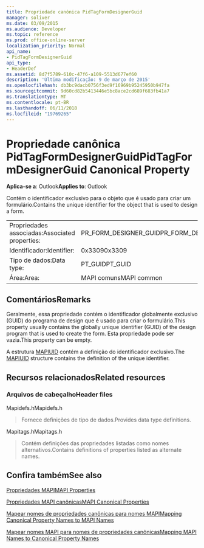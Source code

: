 ```yaml
---
title: Propriedade canônica PidTagFormDesignerGuid
manager: soliver
ms.date: 03/09/2015
ms.audience: Developer
ms.topic: reference
ms.prod: office-online-server
localization_priority: Normal
api_name:
- PidTagFormDesignerGuid
api_type:
- HeaderDef
ms.assetid: 8d7f5789-610c-47f6-a109-5513d677ef60
description: 'Última modificação: 9 de março de 2015'
ms.openlocfilehash: db3bc9dacb0756f3ed9f16969b95245950b947fa
ms.sourcegitcommit: 9d60cd82b5413446e5bc8ace2cd689f683fb41a7
ms.translationtype: MT
ms.contentlocale: pt-BR
ms.lasthandoff: 06/11/2018
ms.locfileid: "19769265"
---
```

# <a name="pidtagformdesignerguid-canonical-property"></a><span data-ttu-id="8cc87-103">Propriedade canônica PidTagFormDesignerGuid</span><span class="sxs-lookup"><span data-stu-id="8cc87-103">PidTagFormDesignerGuid Canonical Property</span></span>

  
  
<span data-ttu-id="8cc87-104">**Aplica-se a**: Outlook</span><span class="sxs-lookup"><span data-stu-id="8cc87-104">**Applies to**: Outlook</span></span> 
  
<span data-ttu-id="8cc87-105">Contém o identificador exclusivo para o objeto que é usado para criar um formulário.</span><span class="sxs-lookup"><span data-stu-id="8cc87-105">Contains the unique identifier for the object that is used to design a form.</span></span>
  
|||
|:-----|:-----|
|<span data-ttu-id="8cc87-106">Propriedades associadas:</span><span class="sxs-lookup"><span data-stu-id="8cc87-106">Associated properties:</span></span>  <br/> |<span data-ttu-id="8cc87-107">PR_FORM_DESIGNER_GUID</span><span class="sxs-lookup"><span data-stu-id="8cc87-107">PR_FORM_DESIGNER_GUID</span></span>  <br/> |
|<span data-ttu-id="8cc87-108">Identificador:</span><span class="sxs-lookup"><span data-stu-id="8cc87-108">Identifier:</span></span>  <br/> |<span data-ttu-id="8cc87-109">0x3309</span><span class="sxs-lookup"><span data-stu-id="8cc87-109">0x3309</span></span>  <br/> |
|<span data-ttu-id="8cc87-110">Tipo de dados:</span><span class="sxs-lookup"><span data-stu-id="8cc87-110">Data type:</span></span>  <br/> |<span data-ttu-id="8cc87-111">PT_GUID</span><span class="sxs-lookup"><span data-stu-id="8cc87-111">PT_GUID</span></span>  <br/> |
|<span data-ttu-id="8cc87-112">Área:</span><span class="sxs-lookup"><span data-stu-id="8cc87-112">Area:</span></span>  <br/> |<span data-ttu-id="8cc87-113">MAPI comuns</span><span class="sxs-lookup"><span data-stu-id="8cc87-113">MAPI common</span></span>  <br/> |
   
## <a name="remarks"></a><span data-ttu-id="8cc87-114">Comentários</span><span class="sxs-lookup"><span data-stu-id="8cc87-114">Remarks</span></span>

<span data-ttu-id="8cc87-115">Geralmente, essa propriedade contém o identificador globalmente exclusivo (GUID) do programa de design que é usado para criar o formulário.</span><span class="sxs-lookup"><span data-stu-id="8cc87-115">This property usually contains the globally unique identifier (GUID) of the design program that is used to create the form.</span></span> <span data-ttu-id="8cc87-116">Esta propriedade pode ser vazia.</span><span class="sxs-lookup"><span data-stu-id="8cc87-116">This property can be empty.</span></span> 
  
<span data-ttu-id="8cc87-117">A estrutura [MAPIUID](mapiuid.md) contém a definição do identificador exclusivo.</span><span class="sxs-lookup"><span data-stu-id="8cc87-117">The [MAPIUID](mapiuid.md) structure contains the definition of the unique identifier.</span></span> 
  
## <a name="related-resources"></a><span data-ttu-id="8cc87-118">Recursos relacionados</span><span class="sxs-lookup"><span data-stu-id="8cc87-118">Related resources</span></span>

### <a name="header-files"></a><span data-ttu-id="8cc87-119">Arquivos de cabeçalho</span><span class="sxs-lookup"><span data-stu-id="8cc87-119">Header files</span></span>

<span data-ttu-id="8cc87-120">Mapidefs.h</span><span class="sxs-lookup"><span data-stu-id="8cc87-120">Mapidefs.h</span></span>
  
> <span data-ttu-id="8cc87-121">Fornece definições de tipo de dados.</span><span class="sxs-lookup"><span data-stu-id="8cc87-121">Provides data type definitions.</span></span>
    
<span data-ttu-id="8cc87-122">Mapitags.h</span><span class="sxs-lookup"><span data-stu-id="8cc87-122">Mapitags.h</span></span>
  
> <span data-ttu-id="8cc87-123">Contém definições das propriedades listadas como nomes alternativos.</span><span class="sxs-lookup"><span data-stu-id="8cc87-123">Contains definitions of properties listed as alternate names.</span></span>
    
## <a name="see-also"></a><span data-ttu-id="8cc87-124">Confira também</span><span class="sxs-lookup"><span data-stu-id="8cc87-124">See also</span></span>



[<span data-ttu-id="8cc87-125">Propriedades MAPI</span><span class="sxs-lookup"><span data-stu-id="8cc87-125">MAPI Properties</span></span>](mapi-properties.md)
  
[<span data-ttu-id="8cc87-126">Propriedades MAPI canônicas</span><span class="sxs-lookup"><span data-stu-id="8cc87-126">MAPI Canonical Properties</span></span>](mapi-canonical-properties.md)
  
[<span data-ttu-id="8cc87-127">Mapear nomes de propriedades canônicas para nomes MAPI</span><span class="sxs-lookup"><span data-stu-id="8cc87-127">Mapping Canonical Property Names to MAPI Names</span></span>](mapping-canonical-property-names-to-mapi-names.md)
  
[<span data-ttu-id="8cc87-128">Mapear nomes MAPI para nomes de propriedades canônicas</span><span class="sxs-lookup"><span data-stu-id="8cc87-128">Mapping MAPI Names to Canonical Property Names</span></span>](mapping-mapi-names-to-canonical-property-names.md)


